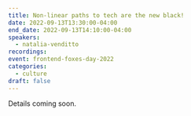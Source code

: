```yaml
---
title: Non-linear paths to tech are the new black!
date: 2022-09-13T13:30:00-04:00
end_date: 2022-09-13T14:10:00-04:00
speakers:
  - natalia-venditto
recordings:
event: frontend-foxes-day-2022
categories:
  - culture
draft: false
---
```


Details coming soon.

